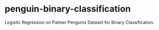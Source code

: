 # penguin-binary-classification
Logistic Regression on Palmer Penguins Dataset for Binary Classification.
